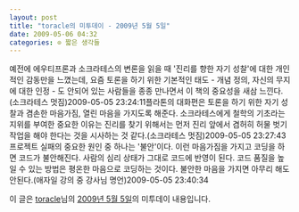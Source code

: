 ```yaml
---
layout: post
title: "toracle의 미투데이 - 2009년 5월 5일"
date: 2009-05-06 04:32
categories: ⊙ 짧은 생각들
---
```


예전에 에우티프론과 소크라테스의 변론을 읽을 때 '진리를 향한 자기 성찰'에 대한 개인적인 감동만을 느꼈는데, 요즘 토론을 하기 위한 기본적인 태도 - 개념 정의, 자신의 무지에 대한 인정 - 도 안되어 있는 사람들을 종종 만나면서 이 책의 중요성을 새삼 느낀다.(소크라테스 멋짐)2009-05-05 23:24:11플라톤의 대화편은 토론을 하기 위한 자기 성찰과 겸손한 마음가짐, 열린 마음을 가지도록 해준다. 소크라테스에게 철학의 기초라는 지위를 부여한 중요한 이유는 진리를 찾기 위해서는 먼저 진리 앞에서 겸허히 허물 벗기 작업을 해야 한다는 것을 시사하는 것 같다.(소크라테스 멋짐)2009-05-05 23:27:43프로젝트 실패의 중요한 원인 중 하나는 '불안'이다. 이런 마음가짐을 가지고 코딩을 하면 코드가 불안해진다. 사람의 심리 상태가 그대로 코드에 반영이 된다. 코드 품질을 높일 수 있는 방법은 평온한 마음으로 코딩하는 것이다. 불안한 마음을 가지면 아무리 해도 안된다.(애자일 강의 중 강사님 명언)2009-05-05 23:40:34

이 글은 [toracle](http://me2day.net/toracle)님의 [2009년 5월 5일](http://me2day.net/toracle/2009/05/05#23:24:11)의 미투데이 내용입니다.


       
